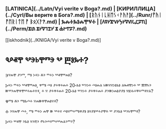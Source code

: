 ### [LATINICA](../Latn/Vyi verite v Boga?.md) | [КИРИЛЛИЦА](../Cyrl/Вы верите в Бога?.md) | [ᚱᚢᚾᛁᚳᚺᛖᛊᚲᚨᚤᚨ](../Runr/ᚡᚤᛁ ᚡᛖᚱᛁᛏᛖ ᚡ ᛒᛟᚷᚨ?.md) | ⰃⰎⰀⰃⰑⰎⰉⰜⰀ | [𐍓𐍠𐍔𐍮𐍝𐍔𐍟𐍔𐍠𐍜𐍡𐍚𐍐𐍴](../Perm/𐍮𐍨 𐍮𐍔𐍠𐍙𐍢𐍔 𐍮 𐍑𐍞𐍒𐍐?.md)
[[iskhodnik](../KNIGA/Vyi verite v Boga?.md)]

#  Ⰲⱏⰹ ⰲⰵⱃⰹⱅⰵ ⰲ Ⰱⱁⰳⰰ?

Ⰵⱄⰾⰹ ⱀⰵⱅ, ⱅⱁ ⰽⰰⰽ ⰶⰵ ⱅⰰⰽ ⰲⱏⰹⱎⰾⱁ? 

Ⰽⰰⰽ ⱅⰰⰽ ⰲⱏⰹⱎⰾⱁ, ⱍⱅⱁ ⰴⱁ ⱀⰰⱍⰰⰾⰰ 20‐ⰳⱁ ⰲⰵⰽⰰ ⰴⱁⰾⱑ ⱃⱆⱄⱄⰽⱁⰳⱁ ⱑⰸⱏⰹⰽⰰ ⰲ ⰿⰹⱃⰵ ⱆⰲⰵⰾⰹⱍⰹⰲⰰⰾⰰⱄⱐ, ⰰ ⱄ ⱀⰰⱍⰰⰾⰰ 20‐ⰳⱁ ⰲⰵⰽⰰ ⱀⰰⱍⰰⰾⰰ ⱀⰵⱆⰽⰾⱁⱀⱀⱁ ⱄⱁⰽⱃⰰⱋⰰⱅⱐⱄⱑ?

Ⱍⱅⱁ ⰶⰵ ⱅⱁⰳⰴⰰ ⱄⰾⱆⱍⰹⰾⱁⱄⱐ?

Ⰰ ⰵⱄⰾⰹ ⰴⰰ, ⱅⱁ ⱅⰰⰽ ⰾⰹ ⱆ ⰲⰰⱄ ⰴⱁⱄⱅⰰⱅⱁⱍⱀⱁ ⱁⱄⱀⱁⰲⰰⱀⰹⰻ ⰲ ⱀⰵⰳⱁ ⰲⰵⱃⰹⱅⱐ?

Ⰽⰰⰽ ⰲⱏⰹ ⰵⰳⱁ ⱄⰵⰱⰵ ⱂⱃⰵⰴⱄⱅⰰⰲⰾⱑⰵⱅⰵ?


